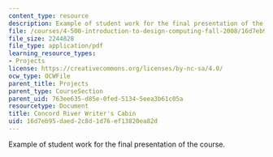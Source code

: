 ```yaml
---
content_type: resource
description: Example of student work for the final presentation of the course.
file: /courses/4-500-introduction-to-design-computing-fall-2008/16d7eb95daed2c8d1d76ef13820ea82d_final_2.pdf
file_size: 2244828
file_type: application/pdf
learning_resource_types:
- Projects
license: https://creativecommons.org/licenses/by-nc-sa/4.0/
ocw_type: OCWFile
parent_title: Projects
parent_type: CourseSection
parent_uid: 763ee635-d85e-0fed-5134-5eea3b61c05a
resourcetype: Document
title: Concord River Writer's Cabin
uid: 16d7eb95-daed-2c8d-1d76-ef13820ea82d
---
```

Example of student work for the final presentation of the course.